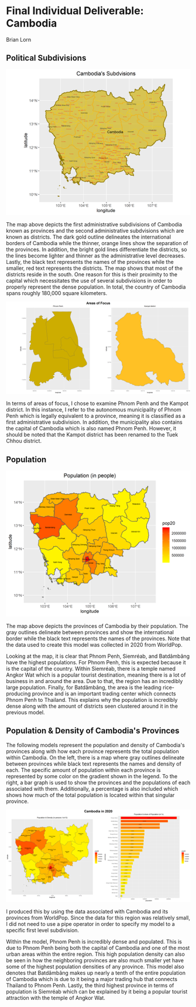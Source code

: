 # Final Individual Deliverable: Cambodia

Brian Lorn

## Political Subdivisions

![](cambodia.png)

The map above depicts the first administrative subdivisions of Cambodia known as provinces and the second administrative subdvisions which are known as districts. The dark gold outline delineates the international borders of Cambodia while the thinner, orange lines show the separation of the provinces. In addition, the bright gold lines differentiate the districts, so the lines become lighter and thinner as the administrative level decreases. Lastly, the black text represents the names of the provinces while the smaller, red text represents the districts. The map shows that most of the districts reside in the south. One reason for this is their proximity to the capital which necessitates the use of several subdivisions in order to properly represent the dense population. In total, the country of Cambodia spans roughly 180,000 square kilometers.

![](aof.png)

In terms of areas of focus, I chose to examine Phnom Penh and the Kampot district. In this instance, I refer to the autonomous municipality of Phnom Penh which is legally equivalent to a province, meaning it is classified as a first administrative subdivision. In addition, the municipality also contains the capital of Cambodia which is also named Phnom Penh. However, it should be noted that the Kampot district has been renamed to the Tuek Chhou district. 

## Population

![](khm_pop20.png)

The map above depicts the provinces of Cambodia by their population. The gray outlines delineate between provinces and show the international border while the black text represents the names of the provinces. Note that the data used to create this model was collected in 2020 from WorldPop.

Looking at the map, it is clear that Phnom Penh, Siemréab, and Batdâmbâng have the highest populations. For Phnom Penh, this is expected because it is the capital of the country. Within Siemréab, there is a temple named Angkor Wat which is a popular tourist destination, meaning there is a lot of business in and around the area. Due to that, the region has an incredibly large population. Finally, for Batdâmbâng, the area is the leading rice-producing province and is an important trading center which connects Phnom Penh to Thailand. This explains why the population is incredibly dense along with the amount of districts seen clustered around it in the previous model.

## Population & Density of Cambodia's Provinces

The following models represent the population and density of Cambodia's provinces along with how each province represents the total population within Cambodia. On the left, there is a map where gray outlines delineate between provinces while black text represents the names and density of each. The specific amount of population within each province is represented by some color on the gradient shown in the legend. To the right, a bar graph is used to show the provinces and the populations of each associated with them. Additionally, a percentage is also included which shows how much of the total population is located within that singular province.


![](cambodia_2020.png)


I produced this by using the data associated with Cambodia and its provinces from WorldPop. Since the data for this region was relatively small, I did not need to use a pipe operator in order to specify my model to a specific first level subdivision.

Within the model, Phnom Penh is incredibly dense and populated. This is due to Phnom Penh being both the capital of Cambodia and one of the most urban areas within the entire region. This high population density can also be seen in how the neighboring provinces are also much smaller yet have some of the highest population densities of any province. This model also denotes that Batdâmbâng makes up nearly a tenth of the entire population of Cambodia which is due to it being a major trading hub that connects Thailand to Phnom Penh. Lastly, the third highest province in terms of population is Siemréab which can be explained by it being a popular tourist attraction with the temple of Angkor Wat.
